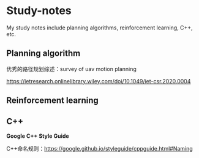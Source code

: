 # Study-notes
My study notes include planning algorithms, reinforcement learning, C++, etc.


## Planning algorithm

优秀的路径规划综述：survey of uav motion planning

https://ietresearch.onlinelibrary.wiley.com/doi/10.1049/iet-csr.2020.0004

## Reinforcement learning

## C++
**Google C++ Style Guide**

C++命名规则：https://google.github.io/styleguide/cppguide.html#Naming
